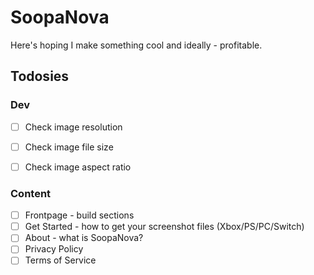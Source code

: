 # SoopaNova

Here's hoping I make something cool and ideally - profitable.

## Todosies

### Dev

- [ ] Check image resolution
- [ ] Check image file size
- [ ] Check image aspect ratio


### Content

- [ ] Frontpage - build sections
- [ ] Get Started - how to get your screenshot files (Xbox/PS/PC/Switch)
- [ ] About - what is SoopaNova?
- [ ] Privacy Policy
- [ ] Terms of Service